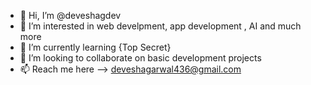 - 👋 Hi, I’m @deveshagdev
- 👀 I’m interested in web develpment, app development , AI and much more
- 🌱 I’m currently learning {Top Secret}
- 💞️ I’m looking to collaborate on basic development projects
- 📫 Reach me here --> deveshagarwal436@gmail.com 

<!---
deveshagdev/deveshagdev is a ✨ special ✨ repository because its `README.md` (this file) appears on your GitHub profile.
You can click the Preview link to take a look at your changes.
--->
